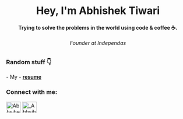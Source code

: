 <h1 align="center">Hey, I'm Abhishek Tiwari</h1>
<h4 align="center">Trying to solve the problems in the world using code & coffee ☕️.</h4>
<h6 align="center">Founder at Independas</h6>

<h3 align="left">Random stuff 👇</h3>
- My 
-  <a href="[[https://drive.google.com/file/d/1jTb6aMFV01hTOWgLjyREe7KDO1YNN48v/view?usp=sharing](https://abhishektiwari12.netlify.app/)](https://abhishektiwari12.netlify.app/#home)"><b>resume</b></a>

<br>

<h3 align="left">Connect with me:</h3>

<p align="left">

<a href="linkedin.com/in/abhishek-tiwari-35b05221a" target="blank"><img align="center" src="https://raw.githubusercontent.com/rahuldkjain/github-profile-readme-generator/master/src/images/icons/Social/linked-in-alt.svg" alt="Abhsihek_tiwari" height="30" width="40" /></a>
<a href="https://instagram.com/ft.prakharrai" target="blank"><img align="center" src="https://raw.githubusercontent.com/rahuldkjain/github-profile-readme-generator/master/src/images/icons/Social/instagram.svg" alt="_Abhsihek_tiwari_" height="30" width="40" /></a>
</p>
<br>



